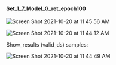 #### Set_1_7_Model_G_ret_epoch100

![Screen Shot 2021-10-20 at 11 45 56 AM](https://user-images.githubusercontent.com/71532604/138153017-cc4612c8-9ebd-4058-8e55-f91a5a2668a5.png)



![Screen Shot 2021-10-20 at 11 44 12 AM](https://user-images.githubusercontent.com/71532604/138152735-b68ece77-ec84-4616-87b2-948e8fef6eb9.png)


Show_results (valid_ds) samples:

![Screen Shot 2021-10-20 at 11 44 49 AM](https://user-images.githubusercontent.com/71532604/138152813-5ad33f14-e8f5-420b-b7c3-e60650e5b1f1.png)
